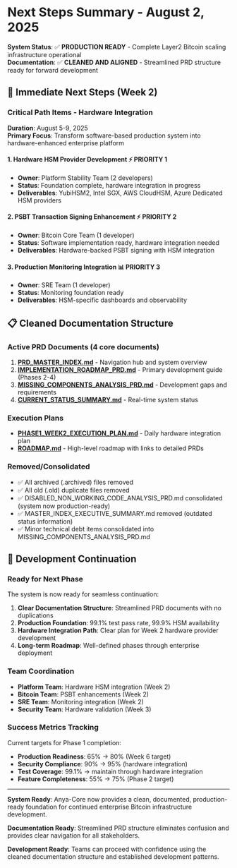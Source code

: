 # Next Steps Summary - August 2, 2025

**System Status**: ✅ **PRODUCTION READY** - Complete Layer2 Bitcoin scaling infrastructure operational  
**Documentation**: ✅ **CLEANED AND ALIGNED** - Streamlined PRD structure ready for forward development

## 🎯 Immediate Next Steps (Week 2)

### **Critical Path Items - Hardware Integration**

**Duration**: August 5-9, 2025  
**Primary Focus**: Transform software-based production system into hardware-enhanced enterprise platform

#### **1. Hardware HSM Provider Development** ⚡ **PRIORITY 1**
- **Owner**: Platform Stability Team (2 developers)
- **Status**: Foundation complete, hardware integration in progress
- **Deliverables**: YubiHSM2, Intel SGX, AWS CloudHSM, Azure Dedicated HSM providers

#### **2. PSBT Transaction Signing Enhancement** ⚡ **PRIORITY 2**  
- **Owner**: Bitcoin Core Team (1 developer)
- **Status**: Software implementation ready, hardware integration needed
- **Deliverables**: Hardware-backed PSBT signing with HSM integration

#### **3. Production Monitoring Integration** 📊 **PRIORITY 3**
- **Owner**: SRE Team (1 developer) 
- **Status**: Monitoring foundation ready
- **Deliverables**: HSM-specific dashboards and observability

## 📋 Cleaned Documentation Structure

### **Active PRD Documents** (4 core documents)

1. **[PRD_MASTER_INDEX.md](PRD_MASTER_INDEX.md)** - Navigation hub and system overview
2. **[IMPLEMENTATION_ROADMAP_PRD.md](IMPLEMENTATION_ROADMAP_PRD.md)** - Primary development guide (Phases 2-4)
3. **[MISSING_COMPONENTS_ANALYSIS_PRD.md](MISSING_COMPONENTS_ANALYSIS_PRD.md)** - Development gaps and requirements
4. **[CURRENT_STATUS_SUMMARY.md](CURRENT_STATUS_SUMMARY.md)** - Real-time system status

### **Execution Plans**

- **[PHASE1_WEEK2_EXECUTION_PLAN.md](PHASE1_WEEK2_EXECUTION_PLAN.md)** - Daily hardware integration plan
- **[ROADMAP.md](ROADMAP.md)** - High-level roadmap with links to detailed PRDs

### **Removed/Consolidated**
- ✅ All archived (.archived) files removed
- ✅ All old (.old) duplicate files removed  
- ✅ DISABLED_NON_WORKING_CODE_ANALYSIS_PRD.md consolidated (system now production-ready)
- ✅ MASTER_INDEX_EXECUTIVE_SUMMARY.md removed (outdated status information)
- ✅ Minor technical debt items consolidated into MISSING_COMPONENTS_ANALYSIS_PRD.md

## 🚀 Development Continuation

### **Ready for Next Phase**

The system is now ready for seamless continuation:

1. **Clear Documentation Structure**: Streamlined PRD documents with no duplications
2. **Production Foundation**: 99.1% test pass rate, 99.9% HSM availability
3. **Hardware Integration Path**: Clear plan for Week 2 hardware provider development
4. **Long-term Roadmap**: Well-defined phases through enterprise deployment

### **Team Coordination**

- **Platform Team**: Hardware HSM integration (Week 2)
- **Bitcoin Team**: PSBT enhancements (Week 2)  
- **SRE Team**: Monitoring integration (Week 2)
- **Security Team**: Hardware validation (Week 3)

### **Success Metrics Tracking**

Current targets for Phase 1 completion:
- **Production Readiness**: 65% → 80% (Week 6 target)
- **Security Compliance**: 90% → 95% (hardware integration)
- **Test Coverage**: 99.1% → maintain through hardware integration
- **Feature Completeness**: 55% → 75% (Phase 2 target)

---

**System Ready**: Anya-Core now provides a clean, documented, production-ready foundation for continued enterprise Bitcoin infrastructure development.

**Documentation Ready**: Streamlined PRD structure eliminates confusion and provides clear navigation for all stakeholders.

**Development Ready**: Teams can proceed with confidence using the cleaned documentation structure and established development patterns.
